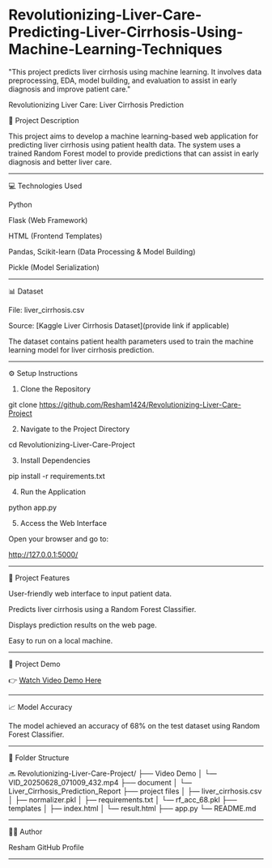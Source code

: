 # Revolutionizing-Liver-Care-Predicting-Liver-Cirrhosis-Using-Machine-Learning-Techniques
"This project predicts liver cirrhosis using machine learning. It involves data preprocessing, EDA, model building, and evaluation to assist in early diagnosis and improve patient care."

Revolutionizing Liver Care: Liver Cirrhosis Prediction

📂 Project Description

This project aims to develop a machine learning-based web application for predicting liver cirrhosis using patient health data. The system uses a trained Random Forest model to provide predictions that can assist in early diagnosis and better liver care.


---

💻 Technologies Used

Python

Flask (Web Framework)

HTML (Frontend Templates)

Pandas, Scikit-learn (Data Processing & Model Building)

Pickle (Model Serialization)



---

📊 Dataset

File: liver_cirrhosis.csv

Source: [Kaggle Liver Cirrhosis Dataset](provide link if applicable)

The dataset contains patient health parameters used to train the machine learning model for liver cirrhosis prediction.



---

⚙️ Setup Instructions

1. Clone the Repository

git clone https://github.com/Resham1424/Revolutionizing-Liver-Care-Project

2. Navigate to the Project Directory

cd Revolutionizing-Liver-Care-Project

3. Install Dependencies

pip install -r requirements.txt

4. Run the Application

python app.py

5. Access the Web Interface

Open your browser and go to:

http://127.0.0.1:5000/


---

🚀 Project Features

User-friendly web interface to input patient data.

Predicts liver cirrhosis using a Random Forest Classifier.

Displays prediction results on the web page.

Easy to run on a local machine.



---

🎥 Project Demo

👉 [Watch Video Demo Here](https://github.com/Resham1424/Revolutionizing-Liver-Care-Project/blob/main/Video%20Demo/VID_20250628_071009_432.mp4)


---

📈 Model Accuracy

The model achieved an accuracy of 68% on the test dataset using Random Forest Classifier.


---

📂 Folder Structure

🔜 Revolutionizing-Liver-Care-Project/
├── Video Demo
│   └— VID_20250628_071009_432.mp4
├── document
│   └— Liver_Cirrhosis_Prediction_Report
├── project files
│   ├— liver_cirrhosis.csv
│   ├— normalizer.pkl
│   ├— requirements.txt
│   └— rf_acc_68.pkl
├── templates
│   ├— index.html
│   └— result.html
├── app.py
└— README.md


---

👩‍💼 Author

Resham
GitHub Profile


---




